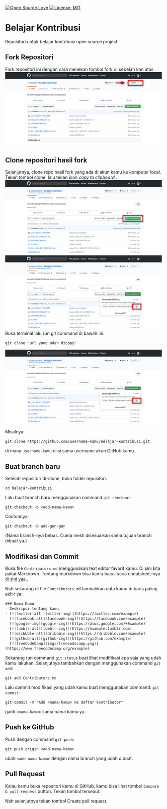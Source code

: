 [![Open Source Love](https://badges.frapsoft.com/os/v1/open-source.svg?v=103)](https://github.com/ellerbrock/open-source-badges/)
[![License: MIT](https://img.shields.io/badge/License-MIT-green.svg)](https://opensource.org/licenses/MIT)

# Belajar Kontribusi
Repositori untuk belajar kontribusi open source project.

## Fork Repositori
Fork repositori ini dengan cara menekan tombol fork di sebelah kan atas. 
![fork](assets/image/kontribusi/gambar_1.png)

## Clone repositori hasil fork
Selanjutnya, clone repo hasil fork yang ada di akun kamu ke komputer local. Tekan tombol clone, lalu tekan icon *copy to clipboard* .
![fork](assets/image/kontribusi/gambar_3.png)
![fork](assets/image/kontribusi/gambar_4.png)
Buka terminal lalu run git command di bawah ini:
```
git clone "url yang udah dicopy"
```
![fork](assets/image/kontribusi/gambar_4.png)

Misalnya:
```
git clone https://github.com/username-kamu/belajar-kontribusi.git
```
di mana `username-kamu` diisi sama username akun GitHub kamu.

## Buat branch baru
Setelah repositori di-clone, buka folder repositori:

```
cd belajar-kontribusi
```
Lalu buat branch baru menggunakan command `git checkout`:
```
git checkout -b <add-nama-kamu>
```

Contohnya:
```
git checkout -b add-gun-gun
```
(Nama branch-nya bebas. Cuma mesti disesuaikan sama tujuan branch dibuat ya.)

## Modifikasi dan Commit
Buka file `Contributors.md` menggunakan text editor favorit kamu. Di sini kita pakai Markdown. Tentang markdown bisa kamu baca-baca cheatsheet-nya [di sini yaa.](https://github.com/adam-p/markdown-here/wiki/Markdown-Cheatsheet).

Nah sekarang di file `Contributors.md` tambahkan data kamu di baris paling akhir ya: 

```
### Nama Kamu
- Deskripsi tentang kamu
- [![twitter-alt][twitter-img]](https://twitter.com/example)
  [![facebook-alt][facebook-img]](https://facebook.com/example)
  [![google-img][google-img]](https://plus.google.com/+Example)
  [![tumblr-alt][tumblr-img]](https://example.tumblr.com)
  [![dribbble-alt][dribbble-img]](https://dribbble.com/example)
  [![github-alt][github-img]](https://github.com/example)
  [![freeCodeCamp](imgs/freecodecamp.png)](https://www.freecodecamp.org/example)
```
Sekarang run command `git status` buat lihat modifikasi apa saja yang udah kamu lakukan. 
Selanjutnya tambahkan dengan menggunakan command `git add`:

```
git add Contributors.md
```
Lalu commit modifikasi yang udah kamu buat menggunakan command: `git commit`:
```
git commit -m "Add <nama-kamu> ke daftar kontributor"
```
ganti `<nama-kamu>` sama nama kamu ya.

## Push ke GitHub
Push dengan command `git push`:
```
git push origin <add-nama-kamu>
```
ubah `<add-nama-kamu>` dengan nama branch yang udah dibuat.

## Pull Request
Kalau kamu buka repositori kamu di GitHub, kamu bisa lihat tombol `Compare & pull request` button.  Tekan tombol tersebut.

Nah selanjutnya tekan tombol Create pull request.
